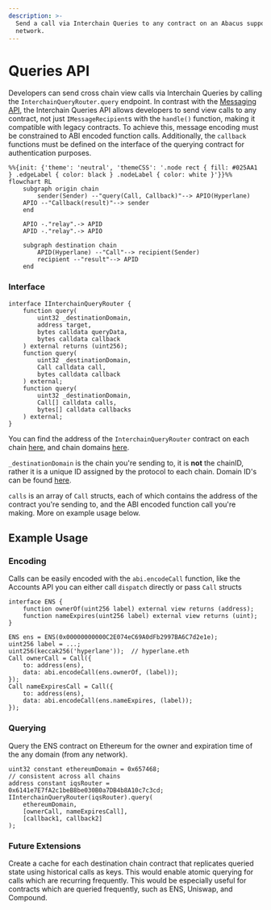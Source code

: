 ```yaml
---
description: >-
  Send a call via Interchain Queries to any contract on an Abacus supported
  network.
---
```


# Queries API

Developers can send cross chain view calls via Interchain Queries by calling the `InterchainQueryRouter.query` endpoint. In contrast with the [Messaging API](../messaging-api/send.md), the Interchain Queries API allows developers to send view calls to any contract, not just `IMessageRecipient`s with the `handle()` function, making it compatible with legacy contracts. To achieve this, message encoding must be constrained to ABI encoded function calls. Additionally, the `callback` functions must be defined on the interface of the querying contract for authentication purposes.

```mermaid
%%{init: {'theme': 'neutral', 'themeCSS': '.node rect { fill: #025AA1 } .edgeLabel { color: black } .nodeLabel { color: white }'}}%%
flowchart RL
	subgraph origin chain
		sender(Sender) --"query(Call, Callback)"--> APIO(Hyperlane)
    APIO --"Callback(result)"--> sender
	end

	APIO -."relay".-> APID
	APID -."relay".-> APIO

	subgraph destination chain
		APID(Hyperlane) --"Call"--> recipient(Sender)
		recipient --"result"--> APID
	end
```

### Interface

```solidity
interface IInterchainQueryRouter {
    function query(
        uint32 _destinationDomain,
        address target,
        bytes calldata queryData,
        bytes calldata callback
    ) external returns (uint256);
    function query(
        uint32 _destinationDomain,
        Call calldata call,
        bytes calldata callback
    ) external;
    function query(
        uint32 _destinationDomain,
        Call[] calldata calls,
        bytes[] calldata callbacks
    ) external;
}
```

You can find the address of the `InterchainQueryRouter` contract on each chain [here](../addresses.md#interchainqueryrouter), and chain domains [here](../domains.md).

`_destinationDomain` is the chain you're sending to, it is **not** the chainID, rather it is a unique ID assigned by the protocol to each chain. Domain ID's can be found [here](../domains.md).

`calls` is an array of `Call` structs, each of which contains the address of the contract you're sending to, and the ABI encoded function call you're making. More on example usage below.

## Example Usage

### Encoding

Calls can be easily encoded with the `abi.encodeCall` function, like the Accounts API you can either call `dispatch` directly or pass `Call` structs

```solidity
interface ENS {
    function ownerOf(uint256 label) external view returns (address);
    function nameExpires(uint256 label) external view returns (uint);
}

ENS ens = ENS(0x00000000000C2E074eC69A0dFb2997BA6C7d2e1e);
uint256 label = ...;
uint256(keccak256('hyperlane'));  // hyperlane.eth
Call ownerCall = Call({
    to: address(ens),
    data: abi.encodeCall(ens.ownerOf, (label));
});
Call nameExpiresCall = Call({
    to: address(ens),
    data: abi.encodeCall(ens.nameExpires, (label));
});
```

### Querying

Query the ENS contract on Ethereum for the owner and expiration time of the any domain (from any network).

```solidity
uint32 constant ethereumDomain = 0x657468;
// consistent across all chains
address constant iqsRouter = 0x6141e7E7fA2c1beB8be030B0a7DB4b8A10c7c3cd;
IInterchainQueryRouter(iqsRouter).query(
    ethereumDomain,
    [ownerCall, nameExpiresCall],
    [callback1, callback2]
);
```

### Future Extensions

Create a cache for each destination chain contract that replicates queried state using historical calls as keys. This would enable atomic querying for calls which are recurring frequently. This would be especially useful for contracts which are queried frequently, such as ENS, Uniswap, and Compound.
